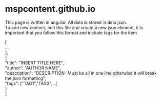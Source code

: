 # mspcontent.github.io

This page is written in angular. All data is stored in data.json. <br />
To add new content, edit this file and create a new json element, it is important that you follow this format and include tags for the item
<br />

[<br />
&#9;  ...<br />
&#9;&#9;  },<br />
&#9;&#9;  {<br />
&#9;&#9;&#9;    "title": "INSERT TITLE HERE",<br />
&#9;&#9;&#9;    "author": "AUTHOR NAME",<br />
&#9;&#9;&#9;    "description": "DESCRIPTION- Must be all in one line otherwise it will break the json formatting",<br />
&#9;&#9;&#9;    "tags": ["TAG1","TAG2",...]<br />
&#9;&#9;  }<br />
]<br />

